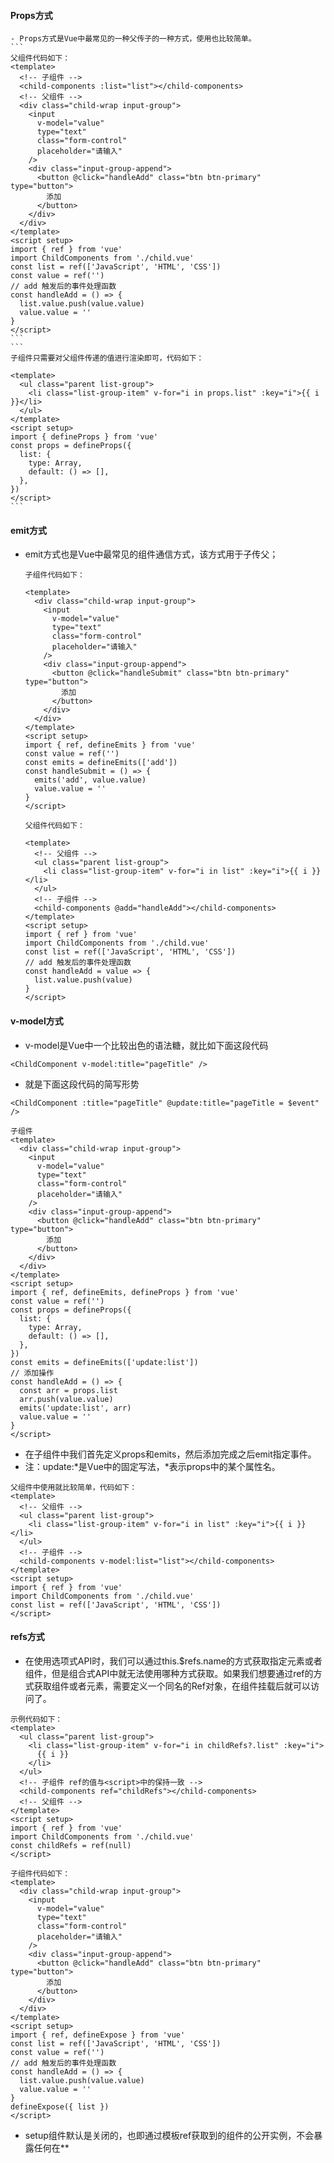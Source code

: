 #### Props方式
	- Props方式是Vue中最常见的一种父传子的一种方式，使用也比较简单。
	```
	父组件代码如下：
	<template>
	  <!-- 子组件 -->
	  <child-components :list="list"></child-components>
	  <!-- 父组件 -->
	  <div class="child-wrap input-group">
		<input
		  v-model="value"
		  type="text"
		  class="form-control"
		  placeholder="请输入"
		/>
		<div class="input-group-append">
		  <button @click="handleAdd" class="btn btn-primary" type="button">
			添加
		  </button>
		</div>
	  </div>
	</template>
	<script setup>
	import { ref } from 'vue'
	import ChildComponents from './child.vue'
	const list = ref(['JavaScript', 'HTML', 'CSS'])
	const value = ref('')
	// add 触发后的事件处理函数
	const handleAdd = () => {
	  list.value.push(value.value)
	  value.value = ''
	}
	</script>
	```
	```
	子组件只需要对父组件传递的值进行渲染即可，代码如下：

	<template>
	  <ul class="parent list-group">
		<li class="list-group-item" v-for="i in props.list" :key="i">{{ i }}</li>
	  </ul>
	</template>
	<script setup>
	import { defineProps } from 'vue'
	const props = defineProps({
	  list: {
		type: Array,
		default: () => [],
	  },
	})
	</script>
	```
#### emit方式
- emit方式也是Vue中最常见的组件通信方式，该方式用于子传父；
	```
	子组件代码如下：

	<template>
	  <div class="child-wrap input-group">
		<input
		  v-model="value"
		  type="text"
		  class="form-control"
		  placeholder="请输入"
		/>
		<div class="input-group-append">
		  <button @click="handleSubmit" class="btn btn-primary" type="button">
			添加
		  </button>
		</div>
	  </div>
	</template>
	<script setup>
	import { ref, defineEmits } from 'vue'
	const value = ref('')
	const emits = defineEmits(['add'])
	const handleSubmit = () => {
	  emits('add', value.value)
	  value.value = ''
	}
	</script>
	```
	```
	父组件代码如下：

	<template>
	  <!-- 父组件 -->
	  <ul class="parent list-group">
		<li class="list-group-item" v-for="i in list" :key="i">{{ i }}</li>
	  </ul>
	  <!-- 子组件 -->
	  <child-components @add="handleAdd"></child-components>
	</template>
	<script setup>
	import { ref } from 'vue'
	import ChildComponents from './child.vue'
	const list = ref(['JavaScript', 'HTML', 'CSS'])
	// add 触发后的事件处理函数
	const handleAdd = value => {
	  list.value.push(value)
	}
	</script>
	```

#### v-model方式
- v-model是Vue中一个比较出色的语法糖，就比如下面这段代码
```
<ChildComponent v-model:title="pageTitle" />
```
- 就是下面这段代码的简写形势
```
<ChildComponent :title="pageTitle" @update:title="pageTitle = $event" />
```
```
子组件
<template>
  <div class="child-wrap input-group">
    <input
      v-model="value"
      type="text"
      class="form-control"
      placeholder="请输入"
    />
    <div class="input-group-append">
      <button @click="handleAdd" class="btn btn-primary" type="button">
        添加
      </button>
    </div>
  </div>
</template>
<script setup>
import { ref, defineEmits, defineProps } from 'vue'
const value = ref('')
const props = defineProps({
  list: {
    type: Array,
    default: () => [],
  },
})
const emits = defineEmits(['update:list'])
// 添加操作
const handleAdd = () => {
  const arr = props.list
  arr.push(value.value)
  emits('update:list', arr)
  value.value = ''
}
</script>
```
- 在子组件中我们首先定义props和emits，然后添加完成之后emit指定事件。
- 注：update:*是Vue中的固定写法，*表示props中的某个属性名。
```
父组件中使用就比较简单，代码如下：
<template>
  <!-- 父组件 -->
  <ul class="parent list-group">
    <li class="list-group-item" v-for="i in list" :key="i">{{ i }}</li>
  </ul>
  <!-- 子组件 -->
  <child-components v-model:list="list"></child-components>
</template>
<script setup>
import { ref } from 'vue'
import ChildComponents from './child.vue'
const list = ref(['JavaScript', 'HTML', 'CSS'])
</script>
```
#### refs方式
- 在使用选项式API时，我们可以通过this.$refs.name的方式获取指定元素或者组件，但是组合式API中就无法使用哪种方式获取。如果我们想要通过ref的方式获取组件或者元素，需要定义一个同名的Ref对象，在组件挂载后就可以访问了。
```
示例代码如下：
<template>
  <ul class="parent list-group">
    <li class="list-group-item" v-for="i in childRefs?.list" :key="i">
      {{ i }}
    </li>
  </ul>
  <!-- 子组件 ref的值与<script>中的保持一致 -->
  <child-components ref="childRefs"></child-components>
  <!-- 父组件 -->
</template>
<script setup>
import { ref } from 'vue'
import ChildComponents from './child.vue'
const childRefs = ref(null)
</script>
```

```
子组件代码如下：
<template>
  <div class="child-wrap input-group">
    <input
      v-model="value"
      type="text"
      class="form-control"
      placeholder="请输入"
    />
    <div class="input-group-append">
      <button @click="handleAdd" class="btn btn-primary" type="button">
        添加
      </button>
    </div>
  </div>
</template>
<script setup>
import { ref, defineExpose } from 'vue'
const list = ref(['JavaScript', 'HTML', 'CSS'])
const value = ref('')
// add 触发后的事件处理函数
const handleAdd = () => {
  list.value.push(value.value)
  value.value = ''
}
defineExpose({ list })
</script>
```
- setup组件默认是关闭的，也即通过模板ref获取到的组件的公开实例，不会暴露任何在**<script setup>**中声明的绑定。如果需要**公开需要通过****defineExpose**** API暴露**。

#### provide/inject方式
- provide和inject是Vue中提供的一对API，该API可以实现父组件向子组件传递数据，无论层级有多深，都可以通过这对API实现。
```
父组件
<template>
  <!-- 子组件 -->
  <child-components></child-components>
  <!-- 父组件 -->
  <div class="child-wrap input-group">
    <input
      v-model="value"
      type="text"
      class="form-control"
      placeholder="请输入"
    />
    <div class="input-group-append">
      <button @click="handleAdd" class="btn btn-primary" type="button">
        添加
      </button>
    </div>
  </div>
</template>
<script setup>
import { ref, provide } from 'vue'
import ChildComponents from './child.vue'
const list = ref(['JavaScript', 'HTML', 'CSS'])
const value = ref('')
// 向子组件提供数据
provide('list', list.value)
// add 触发后的事件处理函数
const handleAdd = () => {
  list.value.push(value.value)
  value.value = ''
}
</script>
```
```
子组件
<template>
  <ul class="parent list-group">
    <li class="list-group-item" v-for="i in list" :key="i">{{ i }}</li>
  </ul>
</template>
<script setup>
import { inject } from 'vue'
// 接受父组件提供的数据
const list = inject('list')
</script>
```
- 值得注意的是使用provide进行数据传递时，尽量readonly进行数据的包装，避免子组件修改父级传递过去的数据。

#### 事件总线
1. Vue3中移除了事件总线，但是可以借助于第三方工具来完成，Vue官方推荐mitt[2]或tiny-emitter[3]；
2. 在大多数情况下不推荐使用全局事件总线的方式来实现组件通信，虽然比较简单粗暴，但是长久来说维护事件总线是一个大难题

#### 状态管理工具
Vuex[4]和Pinia[5]是Vue3中的状态管理工具，使用这两个工具可以轻松实现组件通信，这两个工具功能比较强大。

参考：[https://juejin.cn/post/7062740057018335245]()